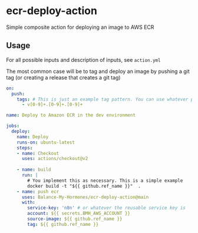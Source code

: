# ecr-deploy-action

Simple composite action for deploying an image to AWS ECR

## Usage

For all possible inputs and description of inputs, see `action.yml`

The most common case will be to tag and deploy an image by pushing a git tag (or creating a release
that creates a git tag)

```yaml
on:
  push:
    tags: # This is just an example tag pattern. You can use whatever pattern you want.
      - v[0-9]+.[0-9]+.[0-9]+

name: Deploy to Amazon ECR in the dev environment

jobs:
  deploy:
    name: Deploy
    runs-on: ubuntu-latest
    steps:
    - name: Checkout
      uses: actions/checkout@v2
    
    - name: build
      run: |
        # You implement this as necessary. This is a simple example
        docker build -t "${{ github.ref_name }}"  .
    - name: push ecr
      uses: Balance-My-Hormones/ecr-deploy-action@main
      with:
        service-key: 'n8n' # or whatever the reusable service key is
        account: ${{ secrets.BMH_AWS_ACCOUNT }}
        source-image: ${{ github.ref_name }}
        tag: ${{ github.ref_name }}
    

```